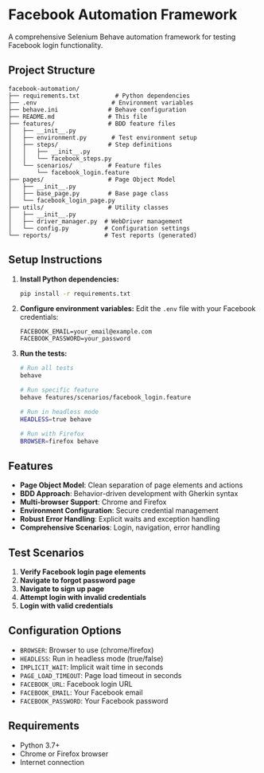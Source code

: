 # Facebook Automation Framework

A comprehensive Selenium Behave automation framework for testing Facebook login functionality.

## Project Structure

```
facebook-automation/
├── requirements.txt          # Python dependencies
├── .env                     # Environment variables
├── behave.ini              # Behave configuration
├── README.md               # This file
├── features/               # BDD feature files
│   ├── __init__.py
│   ├── environment.py       # Test environment setup
│   ├── steps/              # Step definitions
│   │   ├── __init__.py
│   │   └── facebook_steps.py
│   └── scenarios/          # Feature files
│       └── facebook_login.feature
├── pages/                  # Page Object Model
│   ├── __init__.py
│   ├── base_page.py        # Base page class
│   └── facebook_login_page.py
├── utils/                  # Utility classes
│   ├── __init__.py
│   ├── driver_manager.py  # WebDriver management
│   └── config.py          # Configuration settings
└── reports/               # Test reports (generated)
```

## Setup Instructions

1. **Install Python dependencies:**
   ```bash
   pip install -r requirements.txt
   ```

2. **Configure environment variables:**
   Edit the `.env` file with your Facebook credentials:
   ```env
   FACEBOOK_EMAIL=your_email@example.com
   FACEBOOK_PASSWORD=your_password
   ```

3. **Run the tests:**
   ```bash
   # Run all tests
   behave
   
   # Run specific feature
   behave features/scenarios/facebook_login.feature
   
   # Run in headless mode
   HEADLESS=true behave
   
   # Run with Firefox
   BROWSER=firefox behave
   ```

## Features

- **Page Object Model**: Clean separation of page elements and actions
- **BDD Approach**: Behavior-driven development with Gherkin syntax
- **Multi-browser Support**: Chrome and Firefox
- **Environment Configuration**: Secure credential management
- **Robust Error Handling**: Explicit waits and exception handling
- **Comprehensive Scenarios**: Login, navigation, error handling

## Test Scenarios

1. **Verify Facebook login page elements**
2. **Navigate to forgot password page**
3. **Navigate to sign up page**
4. **Attempt login with invalid credentials**
5. **Login with valid credentials**

## Configuration Options

- `BROWSER`: Browser to use (chrome/firefox)
- `HEADLESS`: Run in headless mode (true/false)
- `IMPLICIT_WAIT`: Implicit wait time in seconds
- `PAGE_LOAD_TIMEOUT`: Page load timeout in seconds
- `FACEBOOK_URL`: Facebook login URL
- `FACEBOOK_EMAIL`: Your Facebook email
- `FACEBOOK_PASSWORD`: Your Facebook password

## Requirements

- Python 3.7+
- Chrome or Firefox browser
- Internet connection